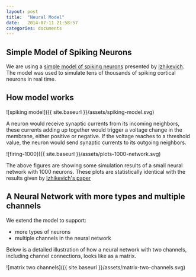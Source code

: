 ```yaml
---
layout: post
title:  "Neural Model"
date:   2014-07-11 21:58:57
categories: documents
---
```


## Simple Model of Spiking Neurons

We are using a
[simple model of spiking neurons](http://www.izhikevich.org/publications/spikes.htm)
presented by [Izhikevich](http://www.izhikevich.org/). The model was
used to simulate tens of thousands of spiking cortical neurons in real
time.

## How model works

![spiking model]({{ site.baseurl }}/assets/spiking-model.svg)

A neuron would receive synaptic currents from its incoming neighbors,
these currents adding up together would trigger a voltage change in
the membrane, either positive or negative. If the voltage reaches to a
threshold value, the neuron would send synaptic currents to its
outgoing neighbors.

![firing-1000]({{ site.baseurl }}/assets/plots-1000-network.svg)

The above figures are showing some simulation results of a small
neural network with 1000 neurons. These plots are statistically
identical with the results given by
[Izhikevich's paper](http://www.izhikevich.org/publications/spikes.pdf)

## A Neural Network with more types and multiple channels

We extend the model to support:

 - more types of neurons
 - multiple channels in the neural network

Below is a detailed illustration of how a neural network with two
channels, including channel connections, looks like as a matrix.

![matrix two channels]({{ site.baseurl }}/assets/matrix-two-channels.svg)
 
